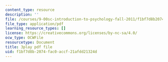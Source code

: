 ```yaml
---
content_type: resource
description: ''
file: /courses/9-00sc-introduction-to-psychology-fall-2011/f1bf7d8b2074fac0accf21afdd21324d_t73rjeOj0eY.pdf
file_type: application/pdf
learning_resource_types: []
license: https://creativecommons.org/licenses/by-nc-sa/4.0/
ocw_type: OCWFile
resourcetype: Document
title: 3play pdf file
uid: f1bf7d8b-2074-fac0-accf-21afdd21324d
---
```

